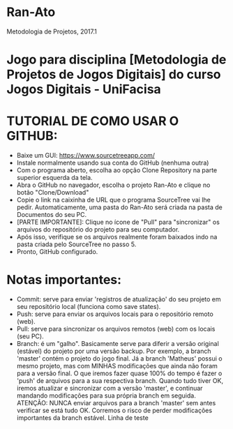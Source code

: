 # Ran-Ato
Metodologia de Projetos, 2017.1

# Jogo para disciplina [Metodologia de Projetos de Jogos Digitais] do curso Jogos Digitais - UniFacisa

# TUTORIAL DE COMO USAR O GITHUB:

- Baixe um GUI: https://www.sourcetreeapp.com/
- Instale normalmente usando sua conta do GitHub (nenhuma outra)
- Com o programa aberto, escolha ao opção Clone Repository na parte superior esquerda da tela.
- Abra o GitHub no navegador, escolha o projeto Ran-Ato e clique no botão "Clone/Download"
- Copie o link na caixinha de URL que o programa SourceTree vai lhe pedir. Automaticamente, uma pasta do Ran-Ato será criada
na pasta de Documentos do seu PC.
- [PARTE IMPORTANTE]: Clique no ícone de "Pull" para "sincronizar" os arquivos do repositório do projeto para seu computador.
- Após isso, verifique se os arquivos realmente foram baixados indo na pasta criada pelo SourceTree no passo 5.
- Pronto, GitHub configurado.

# Notas importantes:

- Commit: serve para enviar 'registros de atualização' do seu projeto em seu repositório local (funciona como save states).
- Push: serve para enviar os arquivos locais para o repositório remoto (web).
- Pull: serve para sincronizar os arquivos remotos (web) com os locais (seu PC).
- Branch: é um "galho". Basicamente serve para diferir a versão original (estável) do projeto por uma versão backup.
Por exemplo, a branch 'master' contém o projeto do jogo final.
Já a branch 'Matheus' possui o mesmo projeto, mas com MINHAS modificações que ainda não foram para a versão final.
O que iremos fazer quase 100% do tempo é fazer o 'push' de arquivos para a sua respectiva branch.
Quando tudo tiver OK, iremos atualizar e sincronizar com a versão 'master', e continuar mandando modificações para sua própria branch em seguida.
ATENÇÃO: NUNCA enviar arquivos para a branch 'master' sem antes verificar se está tudo OK. Corremos o risco de perder modificações
importantes da branch estável.
Linha de teste
